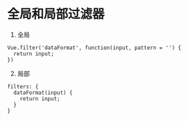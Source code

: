# 全局和局部过滤器

1. 全局

```
Vue.filter('dataFormat', function(input, pattern = '') {
  return input;
})
```

2. 局部

```
filters: {
  dataFormat(input) {
    return input;
  }
}
```